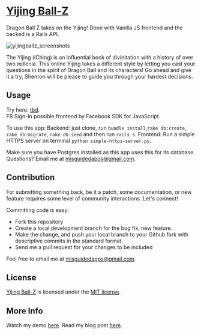 # [Yijing Ball-Z]()
Dragon Ball Z takes on the Yijing! Done with Vanilla JS frontend and the backed is a Rails API.

![yijingballz_screenshots](https://user-images.githubusercontent.com/15071636/71324928-fec88c00-24c3-11ea-9c69-dcb72b48085d.jpg)

The Yijing (iChing) is an influential book of divinitation with a history of over two millenia. This online Yijing takes a different style by letting you cast your questions in the spirit of Dragon Ball and its characters! Go ahead and give it a try, Shenron will be please to guide you through your hardest decisions.

## Usage
Try here: [tbd](tbd). <br/>
FB Sign-In possible frontend by Facebook SDK for JavaScript.

To use this app:
Backend: just clone, run `bundle install`,`rake db:create`, `rake db:migrate`, `rake db:seed` and then run `rails s`.
Frontend: Run a simple HTTPS server on terminal `python simple-https-server.py`.

Make sure you have Postgres  installed as this app uses this for its database. Questions? Email me at misguidedapps@gmail.com.

## Contribution
For submitting something back, be it a patch, some documentation, or new feature requires some level of community interactions. Let's connect!

Committing code is easy:

* Fork this repository
* Create a local development branch for the bug fix, new feature.
* Make the change, and push your local branch to your Github fork with descriptive commits in the standard format.
* Send me a pull request for your changes to be included

 Feel free to email me at misguidedapps@gmail.com.

## License
[Yijing Ball-Z](https://github.com/fbohz/yijing-ball-z/blob/master/LICENSE.md) is licensed under the [MIT license](http://opensource.org/licenses/MIT).

## More Info
Watch my demo [here](TBD).
Read my blog post [here](TBD).
